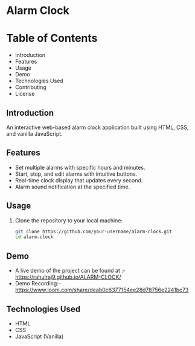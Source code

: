 # Alarm Clock

# Table of Contents
- Introduction
- Features
- Usage
- Demo
- Technologies Used
- Contributing
- License

## Introduction

An interactive web-based alarm clock application built using HTML, CSS, and vanilla JavaScript.

## Features

- Set multiple alarms with specific hours and minutes.
- Start, stop, and edit alarms with intuitive buttons.
- Real-time clock display that updates every second.
- Alarm sound notification at the specified time.

## Usage

1. Clone the repository to your local machine:

   ```bash
   git clone https://github.com/your-username/alarm-clock.git
   cd alarm-clock

## Demo

- A live demo of the project can be found at :- https://rahulraj9.github.io/ALARM-CLOCK/
- Demo Recording:- https://www.loom.com/share/deab0c6377154ee28d78756e2241bc73

## Technologies Used

- HTML
- CSS
- JavaScript (Vanilla)
